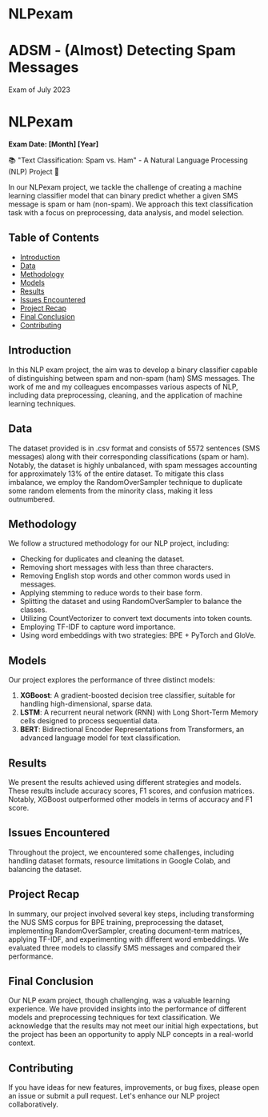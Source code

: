 # NLPexam

# ADSM - (Almost) Detecting Spam Messages
Exam of July 2023



# NLPexam

**Exam Date: [Month] [Year]**

📚 "Text Classification: Spam vs. Ham" - A Natural Language Processing (NLP) Project 📩

In our NLPexam project, we tackle the challenge of creating a machine learning classifier model that can binary predict whether a given SMS message is spam or ham (non-spam). We approach this text classification task with a focus on preprocessing, data analysis, and model selection.

## Table of Contents

- [Introduction](#introduction)
- [Data](#data)
- [Methodology](#methodology)
- [Models](#models)
- [Results](#results)
- [Issues Encountered](#issues-encountered)
- [Project Recap](#project-recap)
- [Final Conclusion](#final-conclusion)
- [Contributing](#contributing)

## Introduction

In this NLP exam project, the aim was to develop a binary classifier capable of distinguishing between spam and non-spam (ham) SMS messages. The work of me and my colleagues encompasses various aspects of NLP, including data preprocessing, cleaning, and the application of machine learning techniques.

## Data

The dataset provided is in .csv format and consists of 5572 sentences (SMS messages) along with their corresponding classifications (spam or ham). Notably, the dataset is highly unbalanced, with spam messages accounting for approximately 13% of the entire dataset. To mitigate this class imbalance, we employ the RandomOverSampler technique to duplicate some random elements from the minority class, making it less outnumbered.

## Methodology

We follow a structured methodology for our NLP project, including:

- Checking for duplicates and cleaning the dataset.
- Removing short messages with less than three characters.
- Removing English stop words and other common words used in messages.
- Applying stemming to reduce words to their base form.
- Splitting the dataset and using RandomOverSampler to balance the classes.
- Utilizing CountVectorizer to convert text documents into token counts.
- Employing TF-IDF to capture word importance.
- Using word embeddings with two strategies: BPE + PyTorch and GloVe.

## Models

Our project explores the performance of three distinct models:

1. **XGBoost**: A gradient-boosted decision tree classifier, suitable for handling high-dimensional, sparse data.
2. **LSTM**: A recurrent neural network (RNN) with Long Short-Term Memory cells designed to process sequential data.
3. **BERT**: Bidirectional Encoder Representations from Transformers, an advanced language model for text classification.

## Results

We present the results achieved using different strategies and models. These results include accuracy scores, F1 scores, and confusion matrices. Notably, XGBoost outperformed other models in terms of accuracy and F1 score.

## Issues Encountered

Throughout the project, we encountered some challenges, including handling dataset formats, resource limitations in Google Colab, and balancing the dataset.

## Project Recap

In summary, our project involved several key steps, including transforming the NUS SMS corpus for BPE training, preprocessing the dataset, implementing RandomOverSampler, creating document-term matrices, applying TF-IDF, and experimenting with different word embeddings. We evaluated three models to classify SMS messages and compared their performance.

## Final Conclusion

Our NLP exam project, though challenging, was a valuable learning experience. We have provided insights into the performance of different models and preprocessing techniques for text classification. We acknowledge that the results may not meet our initial high expectations, but the project has been an opportunity to apply NLP concepts in a real-world context.



## Contributing

If you have ideas for new features, improvements, or bug fixes, please open an issue or submit a pull request. Let's enhance our NLP project collaboratively.





